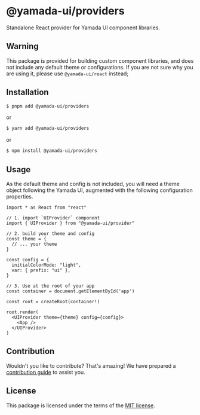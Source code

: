 # @yamada-ui/providers

Standalone React provider for Yamada UI component libraries.

## Warning

This package is provided for building custom component libraries, and does not
include any default theme or configurations. If you are not sure why you are
using it, please use `@yamada-ui/react` instead;

## Installation

```sh
$ pnpm add @yamada-ui/providers
```

or

```sh
$ yarn add @yamada-ui/providers
```

or

```sh
$ npm install @yamada-ui/providers
```

## Usage

As the default theme and config is not included, you will need a theme object
following the Yamada UI, augmented
with the following configuration properties.

```
import * as React from "react"

// 1. import `UIProvider` component
import { UIProvider } from "@yamada-ui/provider"

// 2. build your theme and config
const theme = {
  // ... your theme
}

const config = {
  initialColorMode: "light",
  var: { prefix: "ui" },
}

// 3. Use at the root of your app
const container = document.getElementById('app')

const root = createRoot(container!)

root.render(
  <UIProvider theme={theme} config={config}>
    <App />
  </UIProvider>
)

```

## Contribution

Wouldn't you like to contribute? That's amazing! We have prepared a [contribution guide](https://github.com/yamada-ui/yamada-ui/blob/main/CONTRIBUTING.md) to assist you.

## License

This package is licensed under the terms of the
[MIT license](https://github.com/yamada-ui/yamada-ui/blob/main/LICENSE).
